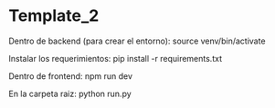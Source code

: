 # Template_2

Dentro de backend (para crear el entorno):
source venv/bin/activate

Instalar los requerimientos:
pip install -r requirements.txt

Dentro de frontend:
npm run dev

En la carpeta raiz:
python run.py
